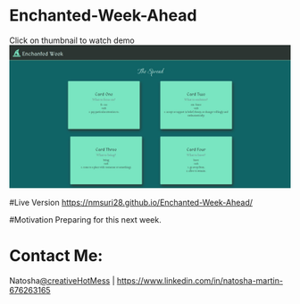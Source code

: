 # Enchanted-Week-Ahead

Click on thumbnail to watch demo
[![Watch the video](documentation.JPG)](https://youtu.be/O8tmCRlJDBM)

#Live Version
https://nmsuri28.github.io/Enchanted-Week-Ahead/

#Motivation
Preparing for this next week.

# Contact Me:
Natosha[@creativeHotMess](https://twitter.com/creativeHotMess) | https://www.linkedin.com/in/natosha-martin-676263165